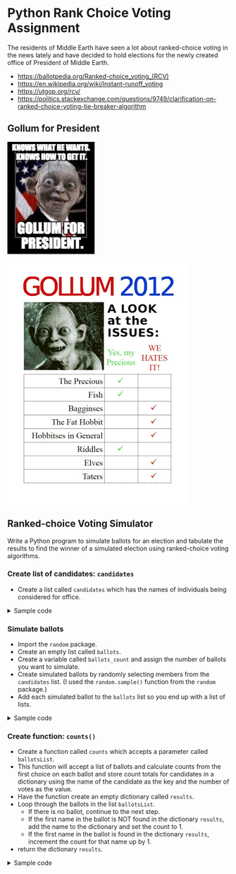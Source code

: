 # Python Rank Choice Voting Assignment

The residents of Middle Earth have seen a lot about ranked-choice voting in the news lately and have decided to hold elections for the newly created office of President of Middle Earth.

* https://ballotpedia.org/Ranked-choice_voting_(RCV)
* https://en.wikipedia.org/wiki/Instant-runoff_voting
* https://utgop.org/rcv/
* https://politics.stackexchange.com/questions/9749/clarification-on-ranked-choice-voting-tie-breaker-algorithm

## Gollum for President

![Gollum for President Issues](/images/GollumPresident1.jpg)

![Gollum for President Issues](/images/GollumPresidentIssues.jpg)

## Ranked-choice Voting Simulator

Write a Python program to simulate ballots for an election and tabulate the results to find the winner of a simulated election using ranked-choice voting algorithms.


### Create list of candidates: `candidates`

* Create a list called `candidates` which has the names of individuals being considered for office.

<details>
  <summary>Sample code</summary>
  
  ```Python
  candidates = ['Aragorn','Arwen','Bilbo','Elrond','Faramir','Frodo','Gandalf','Gimli','Gollum', 'Legolas','Saruman']
  ```
  
</details>


### Simulate ballots

* Import the `random` package.
* Create an empty list called `ballots`.
* Create a variable called `ballots_count` and assign the number of ballots you want to simulate.
* Create simulated ballots by randomly selecting members from the `candidates` list. (I used the `random.sample()` function from the `random` package.) 
* Add each simulated ballot to the `ballots` list so you end up with a list of lists.

<details>
  <summary>Sample code</summary>
  
```Python
import random

ballots = []
ballots_count = 20

for i in range (0,ballots_count):
    random_number = random.randint(1, len(candidates))
    ballots.append(random.sample(candidates,random_number))
```
  
</details>


### Create function: `counts()`

* Create a function called `counts` which accepts a parameter called `ballotsList`.
* This function will accept a list of ballots and calculate counts from the first choice on each ballot and store count totals for candidates in a dictionary using the name of the candidate as the key and the number of votes as the value.
* Have the function create an empty dictionary called `results`.
* Loop through the ballots in the list `ballotsList`.
  * If there is no ballot, continue to the next step.
  * If the first name in the ballot is NOT found in the dictionary `results`, add the name to the dictionary and set the count to 1.
  * If the first name in the ballot is found in the dictionary `results`, increment the count for that name up by 1.
* return the dictionary `results`.

<details>
  <summary>Sample code</summary>
  
  ```Python
  def counts(ballotsList):
    results = {}
    for ballot in ballotsList:
        if not ballot:
            continue
        elif ballot[0] not in results:
            results[ballot[0]] = 1
        else:
            results[ballot[0]] += 1
    return results
  ```
  
</details>



